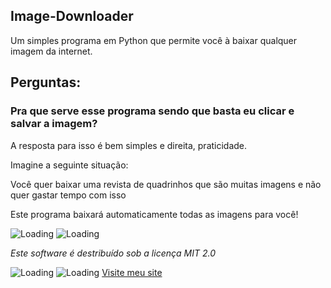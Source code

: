 <p align="center">
<h2>Image-Downloader</h2>
<span>Um simples programa em Python que permite você à baixar qualquer imagem da internet.</span>
<h2>Perguntas:</h2>
<h3>Pra que serve esse programa sendo que basta eu clicar e salvar a imagem?</h3>
<p>A resposta para isso é bem simples e direita, praticidade.</p>
<p>Imagine a seguinte situação:</p>
<p>Você quer baixar uma revista de quadrinhos que são muitas imagens e não quer gastar tempo com isso</p>
<p>Este programa baixará automaticamente todas as imagens para você!</p>
<img alt="Loading" src="https://img.shields.io/github/license/White-Blue1/Image-Downloader">
<img alt="Loading" src="https://img.shields.io/github/downloads/White-Blue1/Image-Downloader/total">
<p><em>Este software é destribuído sob a licença MIT 2.0</em></p>
<img alt="Loading" src="https://img.shields.io/github/followers/White-Blue1?style=social">
<img alt="Loading" src="https://img.shields.io/github/stars/White-Blue1?style=social">
<a href="https://white-blue1.github.io/website/">Visite meu site</a>
</p>
